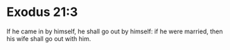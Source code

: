 # Exodus 21:3

If he came in by himself, he shall go out by himself: if he were married, then his wife shall go out with him.